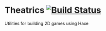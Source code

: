 Theatrics [![Build Status](https://travis-ci.org/Nycto/Theatrics.svg?branch=master)](https://travis-ci.org/Nycto/Theatrics)
=========

Utilities for building 2D games using Haxe

